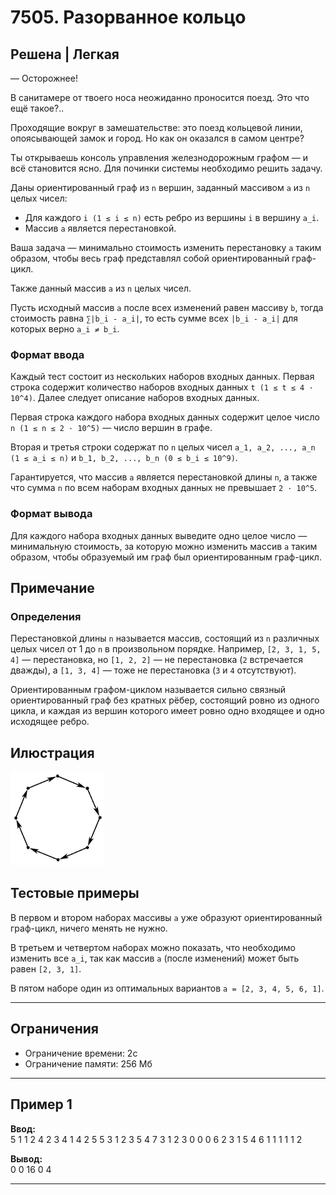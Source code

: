 # 7505. Разорванное кольцо

## Решена | Легкая

— Осторожнее!

В санитамере от твоего носа неожиданно проносится поезд. Это что ещё такое?..

Проходящие вокруг в замешательстве: это поезд кольцевой линии, опоясывающей замок и город. Но как он оказался в самом центре?

Ты открываешь консоль управления железнодорожным графом — и всё становится ясно. Для починки системы необходимо решить задачу.

Даны ориентированный граф из `n` вершин, заданный массивом `a` из `n` целых чисел:
- Для каждого `i (1 ≤ i ≤ n)` есть ребро из вершины `i` в вершину `a_i`.
- Массив `a` является перестановкой.

Ваша задача — минимально стоимость изменить перестановку `a` таким образом, чтобы весь граф представлял собой ориентированный граф-цикл.

Также данный массив `a` из `n` целых чисел.

Пусть исходный массив `a` после всех изменений равен массиву `b`, тогда стоимость равна `∑|b_i - a_i|`, то есть сумме всех `|b_i - a_i|` для которых верно `a_i ≠ b_i`.

### Формат ввода

Каждый тест состоит из нескольких наборов входных данных. Первая строка содержит количество наборов входных данных `t (1 ≤ t ≤ 4 · 10^4)`. Далее следует описание наборов входных данных.

Первая строка каждого набора входных данных содержит целое число `n (1 ≤ n ≤ 2 · 10^5)` — число вершин в графе.

Вторая и третья строки содержат по `n` целых чисел `a_1, a_2, ..., a_n (1 ≤ a_i ≤ n)` и `b_1, b_2, ..., b_n (0 ≤ b_i ≤ 10^9)`.

Гарантируется, что массив `a` является перестановкой длины `n`, а также что сумма `n` по всем наборам входных данных не превышает `2 · 10^5`.

### Формат вывода

Для каждого набора входных данных выведите одно целое число — минимальную стоимость, за которую можно изменить массив `a` таким образом, чтобы образуемый им граф был ориентированным граф-цикл.

## Примечание

### Определения

Перестановкой длины `n` называется массив, состоящий из `n` различных целых чисел от 1 до `n` в произвольном порядке. Например, `[2, 3, 1, 5, 4]` — перестановка, но `[1, 2, 2]` — не перестановка (`2` встречается дважды), а `[1, 3, 4]` — тоже не перестановка (`3` и `4` отсутствуют).

Ориентированным графом-циклом называется сильно связный ориентированный граф без кратных рёбер, состоящий ровно из одного цикла, и каждая из вершин которого имеет ровно одно входящее и одно исходящее ребро.

## Илюстрация

![Иллюстрация графа-цикла](graph.png)

## Тестовые примеры

В первом и втором наборах массивы `a` уже образуют ориентированный граф-цикл, ничего менять не нужно.

В третьем и четвертом наборах можно показать, что необходимо изменить все `a_i`, так как массив `a` (после изменений) может быть равен `[2, 3, 1]`.

В пятом наборе один из оптимальных вариантов `a = [2, 3, 4, 5, 6, 1]`.

---

## Ограничения

- Ограничение времени: 2с
- Ограничение памяти: 256 Мб

---

## Пример 1
**Ввод:**  
5
1
1
2
4
2 3 4 1
4 2 5 5
3
1 2 3
5 4 7
3
1 2 3
0 0 0
6
2 3 1 5 4 6
1 1 1 1 1 2

**Вывод:**  
0
0
16
0
4

---
